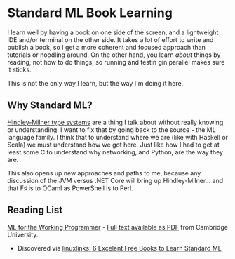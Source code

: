 # Standard ML Book Learning

I learn well by having a book on one side of the screen, and a lightweight IDE and/or terminal on the other side. It takes a lot of effort to write and publish a book, so I get a more coherent and focused approach than tutorials or noodling around. On the other hand, you learn *about* things by reading, not how to do things, so running and testin gin parallel makes sure it sticks.

This is not the only way I learn, but the way I'm doing it here.

## Why Standard ML?

[Hindley-Milner type systems](https://en.wikipedia.org/wiki/Hindley%E2%80%93Milner_type_system)
are a thing I talk about without really knowing or understanding. I want to fix that by going back to the source - the ML language family. I think that to understand where we are (like with Haskell or Scala) we must understand how we got here. Just like how I had to get at least some C to understand why networking, and Python, are the way they are.

This also opens up new approaches and paths to me, because any discussion of the JVM versus .NET Core will bring up Hindley-Milner... and that F♯ is to OCaml as PowerShell is to Perl.

## Reading List

[ML for the Working Programmer](working-programmer) - [Full text available as PDF](https://www.cl.cam.ac.uk/~lp15/MLbook/pub-details.html) from Cambridge University.

- Discovered via [linuxlinks: 6 Excelent Free Books to Learn Standard ML](https://www.linuxlinks.com/excellent-free-books-learn-standard-ml/)
